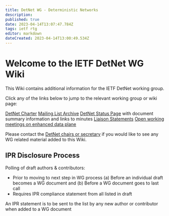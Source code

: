 ```yaml
---
title: DetNet WG - Deterministic Networks
description: 
published: true
date: 2023-04-14T13:07:47.784Z
tags: ietf rtg
editor: markdown
dateCreated: 2023-04-14T13:00:49.534Z
---
```


# Welcome to the IETF DetNet WG Wiki

This Wiki contains additional information for the IETF DetNet working group.

Click any of the links below to jump to the relevant working group or wiki page:

[DetNet Charter](http://www.ietf.org/dyn/wg/charter/detnet-charter.html)
[Mailing List Archive](http://www.ietf.org/mail-archive/web/detnet/current/maillist.html)
[DetNet Status Page](http://tools.ietf.org/wg/detnet/) with document summary information and links to minutes
[Liaison Statements](https://datatracker.ietf.org/liaison/)
[Open working meetings on enhanced data plane](https://wiki.ietf.org/en/group/detnet/wmosq)

Please contact the [DetNet chairs or secretary](mailto:detnet-chairs@ietf.org)  if you would like to see any WG related material added to this Wiki.

## IPR Disclosure Process

Polling of draft authors & contributors:
  - Prior to moving to next step in WG process
    (a) Before an individual draft becomes a WG document and
    (b) Before a WG document goes to last call
  - Requires IPR compliance statement from all listed in draft
 
An IPR statement is to be sent to the list by any new author or contributor when added to a WG document
  
